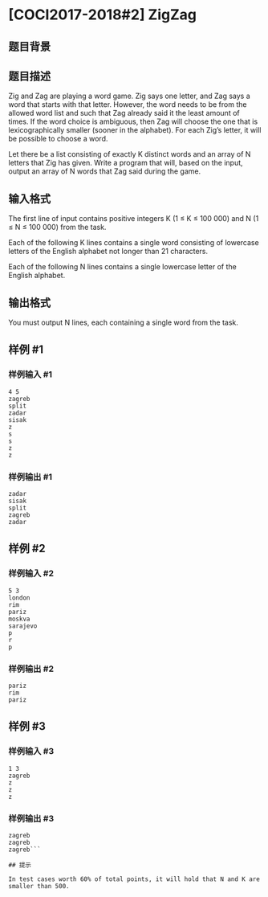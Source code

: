 # [COCI2017-2018#2] ​​ZigZag

## 题目背景



## 题目描述

Zig and Zag are playing a word game. Zig says one letter, and Zag says a word that starts
with that letter. However, the word needs to be from the allowed word list and such that Zag
already said it the least amount of times. If the word choice is ambiguous, then Zag will
choose the one that is lexicographically smaller (sooner in the alphabet). For each Zig’s
letter, it will be possible to choose a word.

Let there be a list consisting of exactly K distinct words and an array of N letters that Zig has
given. Write a program that will, based on the input, output an array of N words that Zag said
during the game.


## 输入格式

The first line of input contains positive integers K (1 ≤ K ≤ 100 000) and N (1 ≤ N ≤ 100 000)
from the task.

Each of the following K lines contains a single word consisting of lowercase letters of the
English alphabet not longer than 21 characters.

Each of the following N lines contains a single lowercase letter of the English alphabet.


## 输出格式

You must output N lines, each containing a single word from the task.


## 样例 #1

### 样例输入 #1
```
4 5
zagreb
split
zadar
sisak
z
s
s
z
z
```

### 样例输出 #1

```
zadar
sisak
split
zagreb
zadar
```

## 样例 #2

### 样例输入 #2
```
5 3
london
rim
pariz
moskva
sarajevo
p
r
p
```

### 样例输出 #2

```
pariz
rim
pariz
```

## 样例 #3

### 样例输入 #3
```
1 3
zagreb
z
z
z
```

### 样例输出 #3

```
zagreb
zagreb
zagreb```

## 提示

In test cases worth 60% of total points, it will hold that N and K are smaller than 500.

